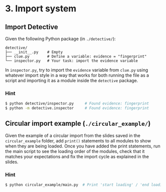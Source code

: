 # 3. Import system

## Import Detective

Given the following Python package (in `./detective/`):
```
detective/
├── __init__.py    # Empty
├── clue.py        # Define a variable: evidence = "fingerprint"
└── inspector.py   # Your task: import the evidence variable
```

In `inspector.py`, try to import the `evidence` variable from `clue.py` using whatever import style in a way that works for both running the file as a script and importing it as a module inside the `detective` package.

### Hint
```bash
$ python detective/inspector.py     # Found evidence: fingerprint
$ python -m detective.inspector     # Found evidence: fingerprint
```

## Circular import example  (`./circular_example/`)

Given the example of a circular import from the slides saved in the `circular_example` folder, add `print()` statements to all modules to show when they are being loaded. Once you have added the print statements, run the main script to see the loading order of the modules, check that it matches your expectations and fix the import cycle as explained in the slides.

### Hint
```bash
$ python circular_example/main.py  # Print 'start loading' / 'end loading' messages for all modules
```
